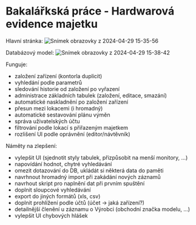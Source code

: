 
# Bakalářkská práce - Hardwarová evidence majetku

Hlavní stránka:
![Snímek obrazovky z 2024-04-29 15-35-56](https://github.com/melicmic/bakalarka/assets/108867825/38b0d981-78b5-4c45-8fbd-6b708f8ec5d3)

Databázový model:
![Snímek obrazovky z 2024-04-29 15-38-42](https://github.com/melicmic/bakalarka/assets/108867825/2417d4ba-fbf9-4913-897f-807b6f32d03a)

Funguje:
- založení zařízení (kontorla duplicit)
- vyhledání podle parametrů
- sledování historie od založení po vyřazení
- administrace základních tabulek (založení, editace, smazání)
- automatické naskladnění po založení zařízení
- přesun mezi lokacemi (i hromadný)
- automatické sestavování plánu výměn
- správa uživatelských účtu
- filtrování podle lokací s přiřazeným majetkem
- rozlišení UI podle oprávnění (editor/návtěvník)

Náměty na zlepšení:
- vylepšit UI (sjednotit styly tabulek, přizpůsobit na menší monitory, ...)
- napovídání hodnot, chytré vyhledávání
- omezit dotazování do DB, ukládát si některá data do paměti
- navrhnout hromadný import při zakádání nových záznamů
- navrhout skript pro naplnění dat při prvním spuštění
- doplnit sloupcové vyhledávání
- export do jiných formátů (xls, csv)
- doplnit prohlížení podle účtů (účet -> jaká zařízení?)
- detailnější členění u záznamu o Výrobci (obchodní značka modelu, ...)
- vylepšit UI chybových hlášek
